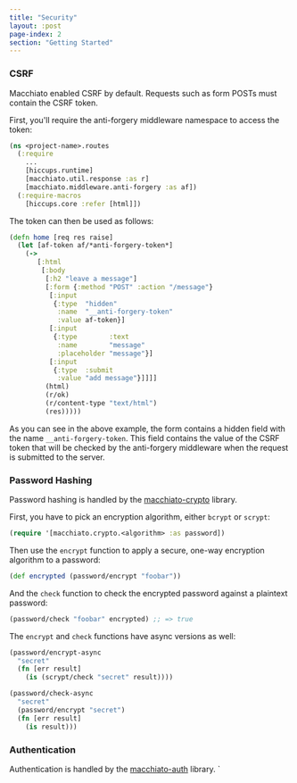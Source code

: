 ```yaml
---
title: "Security"
layout: :post
page-index: 2
section: "Getting Started"
---
```


### CSRF

Macchiato enabled CSRF by default. Requests such as form POSTs must contain the CSRF token.

First, you'll require the anti-forgery middleware namespace to access the token:

```clojure
(ns <project-name>.routes
  (:require
    ...
    [hiccups.runtime]
    [macchiato.util.response :as r]
    [macchiato.middleware.anti-forgery :as af])
  (:require-macros
    [hiccups.core :refer [html]])
```

The token can then be used as follows:

```clojure
(defn home [req res raise]
  (let [af-token af/*anti-forgery-token*]
    (->
       [:html
        [:body
         [:h2 "leave a message"]
         [:form {:method "POST" :action "/message"}
          [:input
           {:type  "hidden"
            :name  "__anti-forgery-token"
            :value af-token}]
          [:input
           {:type        :text
            :name        "message"
            :placeholder "message"}]
          [:input
           {:type  :submit
            :value "add message"}]]]]
         (html)
         (r/ok)
         (r/content-type "text/html")
         (res)))))
```

As you can see in the above example, the form contains a hidden field with the name `__anti-forgery-token`.
This field contains the value of the CSRF token that will be checked by the anti-forgery middleware when
the request is submitted to the server.

### Password Hashing

Password hashing is handled by the [macchiato-crypto](https://github.com/macchiato-framework/macchiato-crypto)
library.

First, you have to pick an encryption algorithm, either `bcrypt` or `scrypt`:

```clojure
(require '[macchiato.crypto.<algorithm> :as password])
```

Then use the `encrypt` function to apply a secure, one-way encryption
algorithm to a password:

```clojure
(def encrypted (password/encrypt "foobar"))
```

And the `check` function to check the encrypted password against a
plaintext password:

```clojure
(password/check "foobar" encrypted) ;; => true
```

The `encrypt` and `check` functions have async versions as well:

```clojure
(password/encrypt-async
  "secret"
  (fn [err result]
    (is (scrypt/check "secret" result))))

(password/check-async
  "secret"
  (password/encrypt "secret")
  (fn [err result]
    (is result)))
```

### Authentication

Authentication is handled by the [macchiato-auth](https://github.com/macchiato-framework/macchiato-auth) library.
`
